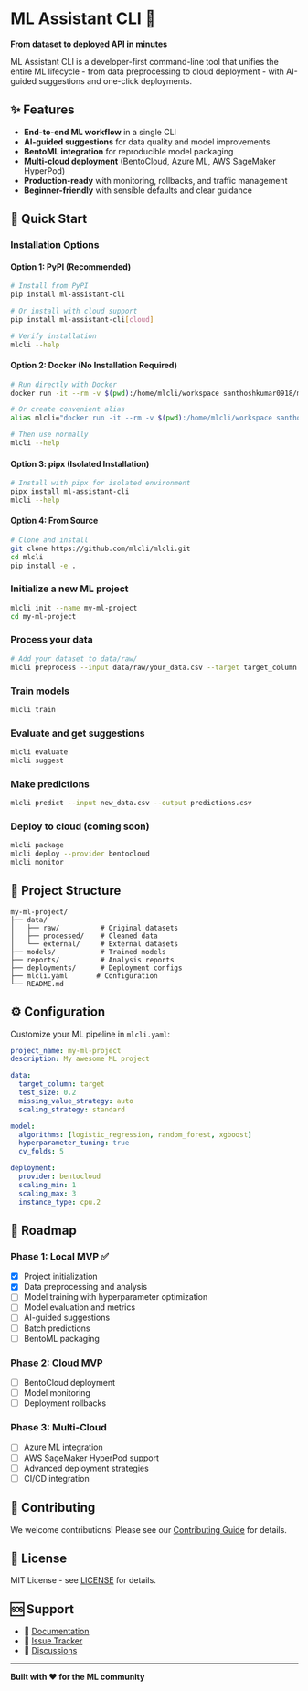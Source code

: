 # ML Assistant CLI 🚀

**From dataset to deployed API in minutes**

ML Assistant CLI is a developer-first command-line tool that unifies the entire ML lifecycle - from data preprocessing to cloud deployment - with AI-guided suggestions and one-click deployments.

## ✨ Features

- **End-to-end ML workflow** in a single CLI
- **AI-guided suggestions** for data quality and model improvements
- **BentoML integration** for reproducible model packaging
- **Multi-cloud deployment** (BentoCloud, Azure ML, AWS SageMaker HyperPod)
- **Production-ready** with monitoring, rollbacks, and traffic management
- **Beginner-friendly** with sensible defaults and clear guidance

## 🚀 Quick Start

### Installation Options

#### Option 1: PyPI (Recommended)

```bash
# Install from PyPI
pip install ml-assistant-cli

# Or install with cloud support
pip install ml-assistant-cli[cloud]

# Verify installation
mlcli --help
```

#### Option 2: Docker (No Installation Required)

```bash
# Run directly with Docker
docker run -it --rm -v $(pwd):/home/mlcli/workspace santhoshkumar0918/ml-assistant-cli:latest

# Or create convenient alias
alias mlcli="docker run -it --rm -v $(pwd):/home/mlcli/workspace santhoshkumar0918/ml-assistant-cli:latest"

# Then use normally
mlcli --help
```

#### Option 3: pipx (Isolated Installation)

```bash
# Install with pipx for isolated environment
pipx install ml-assistant-cli
mlcli --help
```

#### Option 4: From Source

```bash
# Clone and install
git clone https://github.com/mlcli/mlcli.git
cd mlcli
pip install -e .
```

### Initialize a new ML project

```bash
mlcli init --name my-ml-project
cd my-ml-project
```

### Process your data

```bash
# Add your dataset to data/raw/
mlcli preprocess --input data/raw/your_data.csv --target target_column
```

### Train models

```bash
mlcli train
```

### Evaluate and get suggestions

```bash
mlcli evaluate
mlcli suggest
```

### Make predictions

```bash
mlcli predict --input new_data.csv --output predictions.csv
```

### Deploy to cloud (coming soon)

```bash
mlcli package
mlcli deploy --provider bentocloud
mlcli monitor
```

## 📁 Project Structure

```
my-ml-project/
├── data/
│   ├── raw/          # Original datasets
│   ├── processed/    # Cleaned data
│   └── external/     # External datasets
├── models/           # Trained models
├── reports/          # Analysis reports
├── deployments/      # Deployment configs
├── mlcli.yaml       # Configuration
└── README.md
```

## ⚙️ Configuration

Customize your ML pipeline in `mlcli.yaml`:

```yaml
project_name: my-ml-project
description: My awesome ML project

data:
  target_column: target
  test_size: 0.2
  missing_value_strategy: auto
  scaling_strategy: standard

model:
  algorithms: [logistic_regression, random_forest, xgboost]
  hyperparameter_tuning: true
  cv_folds: 5

deployment:
  provider: bentocloud
  scaling_min: 1
  scaling_max: 3
  instance_type: cpu.2
```

## 🎯 Roadmap

### Phase 1: Local MVP ✅

- [x] Project initialization
- [x] Data preprocessing and analysis
- [ ] Model training with hyperparameter optimization
- [ ] Model evaluation and metrics
- [ ] AI-guided suggestions
- [ ] Batch predictions
- [ ] BentoML packaging

### Phase 2: Cloud MVP

- [ ] BentoCloud deployment
- [ ] Model monitoring
- [ ] Deployment rollbacks

### Phase 3: Multi-Cloud

- [ ] Azure ML integration
- [ ] AWS SageMaker HyperPod support
- [ ] Advanced deployment strategies
- [ ] CI/CD integration

## 🤝 Contributing

We welcome contributions! Please see our [Contributing Guide](CONTRIBUTING.md) for details.

## 📄 License

MIT License - see [LICENSE](LICENSE) for details.

## 🆘 Support

- 📖 [Documentation](https://mlcli.readthedocs.io)
- 🐛 [Issue Tracker](https://github.com/mlcli/mlcli/issues)
- 💬 [Discussions](https://github.com/mlcli/mlcli/discussions)

---

**Built with ❤️ for the ML community**
